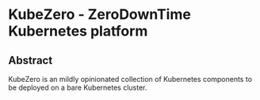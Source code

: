 # KubeZero - ZeroDownTime Kubernetes platform

## Abstract
KubeZero is an mildly opinionated collection of Kubernetes components to be deployed on a bare Kubernetes cluster.
